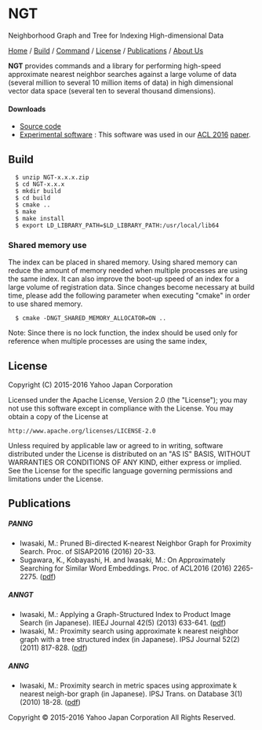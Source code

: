 NGT
===

Neighborhood Graph and Tree for Indexing High-dimensional Data

[Home](/README.md) / [Build](/README.md#build) / [Command](/bin/ngt/README.md#command) / [License](/README.md#license) / [Publications](/README.md#publications) / [About Us](http://research-lab.yahoo.co.jp/)

**NGT** provides commands and a library for performing high-speed approximate nearest neighbor searches against a large volume of data (several million to several 10 million items of data) in high dimensional vector data space (several ten to several thousand dimensions).

#### Downloads

- [Source code](https://github.com/yahoojapan/NGT/)
- [Experimental software](https://s.yimg.jp/dl/docs/research_lab/ngt-experimental-1.0.zip) : This software was used in our [ACL 2016](http://acl2016.org/) [paper](https://aclweb.org/anthology/P/P16/P16-1214.pdf).

Build
-----------------

      $ unzip NGT-x.x.x.zip
      $ cd NGT-x.x.x
      $ mkdir build
      $ cd build 
      $ cmake ..
      $ make 
      $ make install
      $ export LD_LIBRARY_PATH=$LD_LIBRARY_PATH:/usr/local/lib64

### Shared memory use

The index can be placed in shared memory. Using shared memory can reduce the amount of memory needed when multiple processes are using the same index. It can also improve the boot-up speed of an index for a large volume of registration data. Since changes become necessary at build time, please add the following parameter when executing "cmake" in order to use shared memory.

      $ cmake -DNGT_SHARED_MEMORY_ALLOCATOR=ON ..

Note: Since there is no lock function, the index should be used only for reference when multiple processes are using the same index,

License
-------

Copyright (C) 2015-2016 Yahoo Japan Corporation

Licensed under the Apache License, Version 2.0 (the "License");
you may not use this software except in compliance with the License.
You may obtain a copy of the License at

    http://www.apache.org/licenses/LICENSE-2.0

Unless required by applicable law or agreed to in writing, software
distributed under the License is distributed on an "AS IS" BASIS,
WITHOUT WARRANTIES OR CONDITIONS OF ANY KIND, either express or implied.
See the License for the specific language governing permissions and
limitations under the License.

Publications
------------

##### PANNG
- Iwasaki, M.: Pruned Bi-directed K-nearest Neighbor Graph for Proximity Search. Proc. of SISAP2016 (2016) 20-33.
- Sugawara, K., Kobayashi, H. and Iwasaki, M.: On Approximately Searching for Similar Word Embeddings. Proc. of ACL2016 (2016) 2265-2275. ([pdf](https://aclweb.org/anthology/P/P16/P16-1214.pdf))

##### ANNGT
- Iwasaki, M.: Applying a Graph-Structured Index to Product Image Search (in Japanese). IIEEJ Journal 42(5) (2013) 633-641. ([pdf](http://i.yimg.jp/i/docs/research_lab/articles/miwasaki-iieej-jnl-2013.pdf))
- Iwasaki, M.: Proximity search using approximate k nearest neighbor graph with a tree structured index (in Japanese). IPSJ Journal 52(2) (2011) 817-828. ([pdf](http://i.yimg.jp/i/docs/research_lab/articles/miwasaki-ipsj-jnl-2011.pdf))

##### ANNG
- Iwasaki, M.: Proximity search in metric spaces using approximate k nearest neigh-bor graph (in Japanese). IPSJ Trans. on Database 3(1) (2010) 18-28. ([pdf](http://i.yimg.jp/i/docs/research_lab/articles/miwasaki-ipsj-tod-2010.pdf))

Copyright &copy; 2015-2016 Yahoo Japan Corporation All Rights Reserved.

